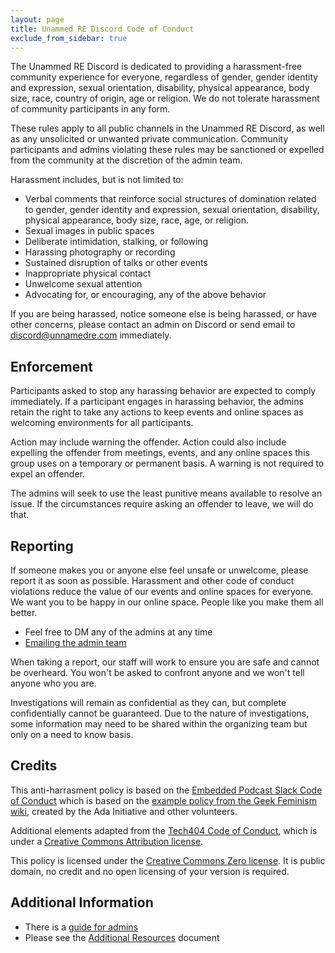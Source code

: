 ```yaml
---
layout: page
title: Unammed RE Discord Code of Conduct
exclude_from_sidebar: true
---
```


The Unammed RE Discord is dedicated to providing a harassment-free community experience for everyone, regardless of gender, gender identity and expression, sexual orientation, disability, physical appearance, body size, race, country of origin, age or religion.  We do not tolerate harassment of community participants in any form.  

These rules apply to all public channels in the Unammed RE Discord, as well as any unsolicited or unwanted private communication. Community participants and admins violating these rules may be sanctioned or expelled from the community at the discretion of the admin team.

Harassment includes, but is not limited to:

* Verbal comments that reinforce social structures of domination related to
  gender, gender identity and expression, sexual orientation, disability,
  physical appearance, body size, race, age, or religion.
* Sexual images in public spaces
* Deliberate intimidation, stalking, or following
* Harassing photography or recording
* Sustained disruption of talks or other events
* Inappropriate physical contact
* Unwelcome sexual attention
* Advocating for, or encouraging, any of the above behavior

If you are being harassed, notice someone else is being harassed, or have other concerns, please contact an admin on Discord or send email to [discord@unnamedre.com](mailto:discord@unnamedre.com) immediately.

## Enforcement

Participants asked to stop any harassing behavior are expected to comply immediately. If a participant engages in harassing behavior, the admins retain the right to take any actions to keep events and online spaces as welcoming environments for all participants.  

Action may include warning the offender. Action could also include expelling the offender from meetings, events, and any online spaces this group uses on a temporary or permanent basis. A warning is not required to expel an offender.  

The admins will seek to use the least punitive means available to resolve an issue. If the circumstances require asking an offender to leave, we will do that.

## Reporting

If someone makes you or anyone else feel unsafe or unwelcome, please report it as soon as possible. Harassment and other code of conduct violations reduce the value of our events and online spaces for everyone. We want you to be happy in our online space. People like you make them all better.

* Feel free to DM any of the admins at any time
* [Emailing the admin team](mailto:discord@unnamedre.com)

When taking a report, our staff will work to ensure you are safe and cannot be overheard. You won't be asked to confront anyone and we won't tell anyone who you are.

Investigations will remain as confidential as they can, but complete confidentially cannot be guaranteed. Due to the nature of investigations, some information may need to be shared within the organizing team but only on a need to know basis.

## Credits

This anti-harrasment policy is based on the [Embedded Podcast Slack Code of Conduct](https://github.com/eleciawhite/reusable/blob/master/slackPolicies/code-of-conduct.md) which is based on the [example policy from the Geek Feminism wiki][more], created by the Ada Initiative and other volunteers.

Additional elements adapted from the [Tech404 Code of Conduct][404coc], which is under a [Creative Commons Attribution license][cc-by].

This policy is licensed under the [Creative Commons Zero license][cc0]. It is public domain, no credit and no open licensing of your version is required.

## Additional Information

* There is a [guide for admins][organizers]
* Please see the [Additional Resources][add-rec] document

[organizers]: conduct-organizers.md
[add-rec]: additional-resources.md
[more]: http://geekfeminism.wikia.com/wiki/Conference_anti-harassment
[404coc]: https://github.com/tech404/CoC
[cc-by]: http://creativecommons.org/licenses/by/3.0/deed.en_US
[cc0]: http://creativecommons.org/publicdomain/zero/1.0/

